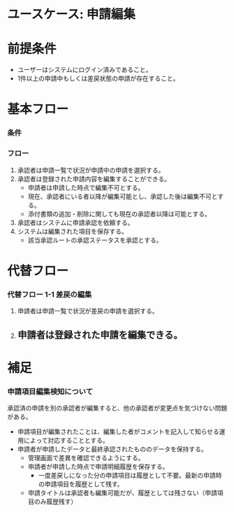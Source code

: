 # ユースケース: 申請編集

# 前提条件

- ユーザーはシステムにログイン済みであること。
- 1件以上の申請中もしくは差戻状態の申請が存在すること。

# 基本フロー

### 条件

### フロー

1. 承認者は申請一覧で状況が申請中の申請を選択する。
1. 承認者は登録された申請内容を編集することができる。
    - 申請者は申請した時点で編集不可とする。
    - 現在、承認者にいる者以降が編集可能とし、承認した後は編集不可とする。  
    - 添付書類の追加・削除に関しても現在の承認者以降は可能とする。
1. 承認者はシステムに申請承認を依頼する。
1. システムは編集された項目を保存する。
    - 該当承認ルートの承認ステータスを承認とする。

# 代替フロー

### 代替フロー 1-1 差戻の編集

1. 申請者は申請一覧で状況が差戻の申請を選択する。
1. 申請者は登録された申請を編集できる。
    - 

# 補足

### 申請項目編集検知について

承認済の申請を別の承認者が編集すると、他の承認者が変更点を気づけない問題がある。

- 申請項目が編集されたことは、編集した者がコメントを記入して知らせる運用によって対応することとする。
- 申請者が申請したデータと最終承認されたもののデータを保持する。
    - 管理画面で差異を確認できるようにする。
    - 申請者が申請した時点で申請明細履歴を保存する。
        - 一度差戻しになった分の申請項目は履歴として不要。最新の申請時の申請項目を履歴として残す。
    - 申請タイトルは承認者も編集可能だが、履歴としては残さない（申請項目のみ履歴残す）